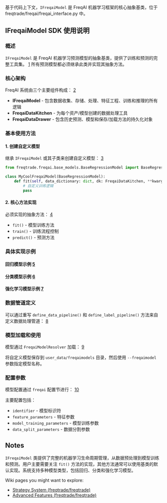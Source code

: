 基于代码上下文，`IFreqaiModel` 是 FreqAI 机器学习框架的核心抽象基类，位于 freqtrade/freqai/freqai_interface.py 中。

## IFreqaiModel SDK 使用说明

### 概述

`IFreqaiModel` 是 FreqAI 机器学习预测模型的抽象基类，提供了训练和预测的完整工具集。 [1](#0-0)  所有预测模型都必须继承此类并实现其抽象方法。

### 核心架构

FreqAI 系统由三个主要组件构成： [2](#0-1) 

- **IFreqaiModel** - 包含数据收集、存储、处理、特征工程、训练和推理的所有逻辑
- **FreqaiDataKitchen** - 为每个资产/模型创建的数据处理工具
- **FreqaiDataDrawer** - 包含历史预测、模型和保存/加载方法的持久化对象

### 基本使用方法

#### 1. 创建自定义模型

继承 `IFreqaiModel` 或其子类来创建自定义模型： [3](#0-2) 

```python
from freqtrade.freqai.base_models.BaseRegressionModel import BaseRegressionModel

class MyCoolFreqaiModel(BaseRegressionModel):
    def fit(self, data_dictionary: dict, dk: FreqaiDataKitchen, **kwargs) -> Any:
        # 自定义训练逻辑
        pass
```

#### 2. 核心方法实现

必须实现的抽象方法： [4](#0-3) 

- `fit()` - 模型训练方法
- `train()` - 训练流程控制
- `predict()` - 预测方法

### 具体实现示例

#### 回归模型示例 [5](#0-4) 

#### 分类模型示例 [6](#0-5) 

#### 强化学习模型示例 [7](#0-6) 

### 数据管道定义

可以通过重写 `define_data_pipeline()` 和 `define_label_pipeline()` 方法来自定义数据处理管道： [8](#0-7) 

### 模型加载和使用

模型通过 `FreqaiModelResolver` 加载： [9](#0-8) 

将自定义模型保存到 `user_data/freqaimodels` 目录，然后使用 `--freqaimodel` 参数指定模型名称。

### 配置参数

模型配置通过 `freqai` 配置节进行： [10](#0-9) 

主要配置包括：
- `identifier` - 模型标识符
- `feature_parameters` - 特征参数
- `model_training_parameters` - 模型训练参数
- `data_split_parameters` - 数据分割参数

## Notes

`IFreqaiModel` 类提供了完整的机器学习生命周期管理，从数据预处理到模型训练和预测。用户主要需要关注 `fit()` 方法的实现，其他方法通常可以使用基类的默认实现。系统支持多种模型类型，包括回归、分类和强化学习模型。

Wiki pages you might want to explore:
- [Strategy System (freqtrade/freqtrade)](/wiki/freqtrade/freqtrade#2.2)
- [Advanced Features (freqtrade/freqtrade)](/wiki/freqtrade/freqtrade#5)